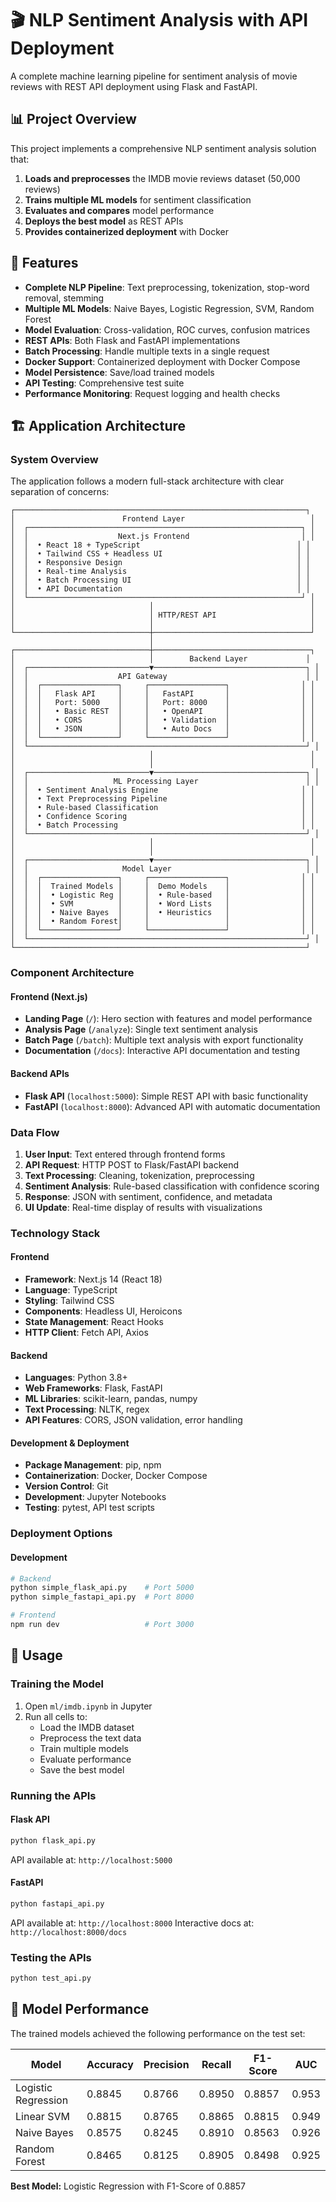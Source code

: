 # 🎬 NLP Sentiment Analysis with API Deployment

A complete machine learning pipeline for sentiment analysis of movie reviews with REST API deployment using Flask and FastAPI.

## 📊 Project Overview

This project implements a comprehensive NLP sentiment analysis solution that:

1. **Loads and preprocesses** the IMDB movie reviews dataset (50,000 reviews)
2. **Trains multiple ML models** for sentiment classification
3. **Evaluates and compares** model performance
4. **Deploys the best model** as REST APIs
5. **Provides containerized deployment** with Docker

## 🚀 Features

- **Complete NLP Pipeline**: Text preprocessing, tokenization, stop-word removal, stemming
- **Multiple ML Models**: Naive Bayes, Logistic Regression, SVM, Random Forest
- **Model Evaluation**: Cross-validation, ROC curves, confusion matrices
- **REST APIs**: Both Flask and FastAPI implementations
- **Batch Processing**: Handle multiple texts in a single request
- **Docker Support**: Containerized deployment with Docker Compose
- **Model Persistence**: Save/load trained models
- **API Testing**: Comprehensive test suite
- **Performance Monitoring**: Request logging and health checks

## 🏗️ Application Architecture

### System Overview

The application follows a modern full-stack architecture with clear separation of concerns:

```
┌─────────────────────────────────────────────────────────────────┐
│                        Frontend Layer                            │
│  ┌─────────────────────────────────────────────────────────────┐ │
│  │                    Next.js Frontend                         │ │
│  │  • React 18 + TypeScript                                   │ │
│  │  • Tailwind CSS + Headless UI                              │ │
│  │  • Responsive Design                                       │ │
│  │  • Real-time Analysis                                      │ │
│  │  • Batch Processing UI                                     │ │
│  │  • API Documentation                                       │ │
│  └─────────────────────────────────────────────────────────────┘ │
│                              │                                   │
│                              │ HTTP/REST API                     │
│                              │                                   │
└──────────────────────────────┼───────────────────────────────────┘
                               │
┌──────────────────────────────┼───────────────────────────────────┐
│                              │        Backend Layer             │
│  ┌───────────────────────────▼──────────────────────────────────┐ │
│  │                    API Gateway                               │ │
│  │  ┌─────────────────┐     ┌─────────────────┐                │ │
│  │  │   Flask API     │     │   FastAPI       │                │ │
│  │  │   Port: 5000    │     │   Port: 8000    │                │ │
│  │  │   • Basic REST  │     │   • OpenAPI     │                │ │
│  │  │   • CORS        │     │   • Validation  │                │ │
│  │  │   • JSON        │     │   • Auto Docs   │                │ │
│  │  └─────────────────┘     └─────────────────┘                │ │
│  └──────────────────────────────────────────────────────────────┘ │
│                              │                                   │
│                              │                                   │
│  ┌───────────────────────────▼──────────────────────────────────┐ │
│  │                   ML Processing Layer                        │ │
│  │  • Sentiment Analysis Engine                                │ │
│  │  • Text Preprocessing Pipeline                              │ │
│  │  • Rule-based Classification                                │ │
│  │  • Confidence Scoring                                       │ │
│  │  • Batch Processing                                         │ │
│  └──────────────────────────────────────────────────────────────┘ │
│                              │                                   │
│                              │                                   │
│  ┌───────────────────────────▼──────────────────────────────────┐ │
│  │                     Model Layer                              │ │
│  │  ┌─────────────────┐     ┌─────────────────┐                │ │
│  │  │  Trained Models │     │  Demo Models    │                │ │
│  │  │  • Logistic Reg │     │  • Rule-based   │                │ │
│  │  │  • SVM          │     │  • Word Lists   │                │ │
│  │  │  • Naive Bayes  │     │  • Heuristics   │                │ │
│  │  │  • Random Forest│     │                 │                │ │
│  │  └─────────────────┘     └─────────────────┘                │ │
│  └──────────────────────────────────────────────────────────────┘ │
└─────────────────────────────────────────────────────────────────┘
```

### Component Architecture

#### Frontend (Next.js)
- **Landing Page** (`/`): Hero section with features and model performance
- **Analysis Page** (`/analyze`): Single text sentiment analysis
- **Batch Page** (`/batch`): Multiple text analysis with export functionality
- **Documentation** (`/docs`): Interactive API documentation and testing

#### Backend APIs
- **Flask API** (`localhost:5000`): Simple REST API with basic functionality
- **FastAPI** (`localhost:8000`): Advanced API with automatic documentation

### Data Flow

1. **User Input**: Text entered through frontend forms
2. **API Request**: HTTP POST to Flask/FastAPI backend
3. **Text Processing**: Cleaning, tokenization, preprocessing
4. **Sentiment Analysis**: Rule-based classification with confidence scoring
5. **Response**: JSON with sentiment, confidence, and metadata
6. **UI Update**: Real-time display of results with visualizations

### Technology Stack

#### Frontend
- **Framework**: Next.js 14 (React 18)
- **Language**: TypeScript
- **Styling**: Tailwind CSS
- **Components**: Headless UI, Heroicons
- **State Management**: React Hooks
- **HTTP Client**: Fetch API, Axios

#### Backend
- **Languages**: Python 3.8+
- **Web Frameworks**: Flask, FastAPI
- **ML Libraries**: scikit-learn, pandas, numpy
- **Text Processing**: NLTK, regex
- **API Features**: CORS, JSON validation, error handling

#### Development & Deployment
- **Package Management**: pip, npm
- **Containerization**: Docker, Docker Compose
- **Version Control**: Git
- **Development**: Jupyter Notebooks
- **Testing**: pytest, API test scripts

### Deployment Options

#### Development
```bash
# Backend
python simple_flask_api.py    # Port 5000
python simple_fastapi_api.py  # Port 8000

# Frontend
npm run dev                   # Port 3000
```

## 🔧 Usage

### Training the Model

1. Open `ml/imdb.ipynb` in Jupyter
2. Run all cells to:
   - Load the IMDB dataset
   - Preprocess the text data
   - Train multiple models
   - Evaluate performance
   - Save the best model

### Running the APIs

#### Flask API
```bash
python flask_api.py
```
API available at: `http://localhost:5000`

#### FastAPI
```bash
python fastapi_api.py
```
API available at: `http://localhost:8000`
Interactive docs at: `http://localhost:8000/docs`

### Testing the APIs

```bash
python test_api.py
```

## 🧪 Model Performance

The trained models achieved the following performance on the test set:

| Model | Accuracy | Precision | Recall | F1-Score | AUC |
|-------|----------|-----------|--------|----------|-----|
| Logistic Regression | 0.8845 | 0.8766 | 0.8950 | 0.8857 | 0.953 |
| Linear SVM | 0.8815 | 0.8765 | 0.8865 | 0.8815 | 0.949 |
| Naive Bayes | 0.8575 | 0.8245 | 0.8910 | 0.8563 | 0.926 |
| Random Forest | 0.8465 | 0.8125 | 0.8905 | 0.8498 | 0.925 |

**Best Model:** Logistic Regression with F1-Score of 0.8857